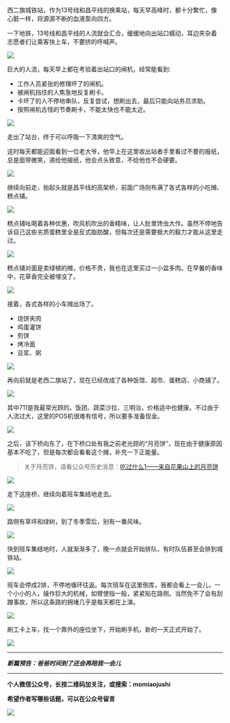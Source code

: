 西二旗城铁站，作为13号线和昌平线的换乘站，每天早高峰时，都十分繁忙，像心脏一样，将源源不断的血液泵向四方。

一下地铁，13号线和昌平线的人流就会汇合，缓缓地向出站口蠕动，耳边夹杂着志愿者们让乘客快上车，不要挤的呼喊声。

![](img/51001-3a2b2a9084534674.jpg)

巨大的人流，每天早上都在考验着出站口的闸机，经常能看到:
* 工作人员紧张的修理坏了的闸机。
* 被闸机挡住的人焦急地反复刷卡。
* 卡坏了的人不停地串队，反复尝试，想刷出去，最后只能向站务员求助。
* 按照闸机古怪的节奏刷卡，不能太快也不能太近。

![](img/51001-b02d821437903dd7.jpg)

走出了站台，终于可以呼吸一下清爽的空气。

这时每天都能迎面看到一位老大爷，他早上在这里收出站者手里看过不要的报纸，总是面带微笑，递给他报纸，他会点头致意，不给他也不会硬要。

![](img/51001-c0310d0d59164286.jpg)

继续向前走，抬起头就是昌平线的高架桥，前面广场则布满了各式各样的小吃摊、糕点铺。

![](img/51001-759753002a5fa9c0.jpg)

糕点铺吆喝着各种优惠，吹风机吹出的香精味，让人肚里馋虫大作。虽然不停地告诉自己这些劣质蛋糕里全是反式脂肪酸，但每次还是需要极大的毅力才能从这里走过。

![](img/51001-c446cf224794d53f.jpg)

糕点铺对面是卖绿植的摊，价格不贵，我也在这里买过一小盆多肉。在早餐的香味中，花草香完全被埋没了。

![](img/51001-4ae8053d32000b9d.jpg)

接着，各式各样的小车摊出场了。
* 烧饼夹肉
* 鸡蛋灌饼
* 煎饼
* 烤冷面
* 豆浆、粥

![](img/51001-c322d282bc2945eb.jpg)

再向前就是老西二旗站了，现在已经改成了各种饭馆、超市、蛋糕店、小商铺了。

![](img/51001-94d6e2e3b0f2ddb2.jpg)

其中711是我最常光顾的。饭团、蔬菜沙拉、三明治，价格适中也健康。不过由于人流过大，这里的POS机很难有信号，所以要多准备现金。

![](img/51001-e2cf453c4cb7476c.jpg)

之后，该下桥向东了，在下桥口处有我之前老光顾的“月亮饼”，现在由于健康原因基本不吃了，但是每次都会看看这个摊，补充一下正能量。

>关于月亮饼，请看公众号历史消息：[吃过什么1——来自花果山上的月亮饼](http://mp.weixin.qq.com/s?__biz=MzA4NzEzMjMzNw==&mid=201358166&idx=1&sn=61ff56ae5f9af3a1603ef9d4d2cf7466#rd)

![](img/51001-75f00de1ddee7488.jpg)

走下这座桥，继续向着班车集结地走去。

![](img/51001-1761cd510d8d2bb0.jpg)

路侧有草坪和绿树，到了冬季雪后，别有一番风味。

![](img/51001-dc4f8e419e26f337.jpg)

快到班车集结地时，人就渐渐多了，晚一点就会开始排队，有时队伍甚至会排到城铁站。

![](img/51001-81fc1dad763b4c5a.jpg)

班车会停成2排，不停地循环往返。每次班车在这里倒库，我都会看上一会儿，一个小小的人，操作巨大的机械，如臂使指一般，紧紧贴在路侧。当然免不了会有刮蹭事故，所以这条路的拥堵几乎是每天都在上演。

![](img/51001-0aeac92df4ad800d.jpg)

刷工卡上车，找一个靠外的座位坐下，开始刷手机，新的一天正式开始了。

![](img/51001-530bc3d282fd7638.jpg)

***

***新篇预告：爸爸时间到了还会再陪我一会儿***

***


**个人微信公众号，长按二维码加关注，或搜索：momiaojushi**

**希望作者写哪些话题，可以在公众号留言**

![](https://github.com/jiluofu/jiluofu.github.com/raw/master/momiaojushi/static/qrcode.jpg)